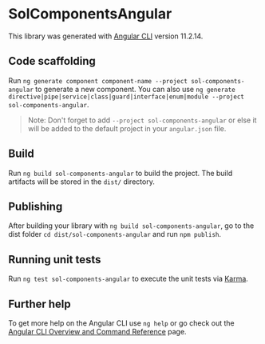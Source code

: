 # SolComponentsAngular

This library was generated with [Angular CLI](https://github.com/angular/angular-cli) version 11.2.14.

## Code scaffolding

Run `ng generate component component-name --project sol-components-angular` to generate a new component. You can also use `ng generate directive|pipe|service|class|guard|interface|enum|module --project sol-components-angular`.
> Note: Don't forget to add `--project sol-components-angular` or else it will be added to the default project in your `angular.json` file. 

## Build

Run `ng build sol-components-angular` to build the project. The build artifacts will be stored in the `dist/` directory.

## Publishing

After building your library with `ng build sol-components-angular`, go to the dist folder `cd dist/sol-components-angular` and run `npm publish`.

## Running unit tests

Run `ng test sol-components-angular` to execute the unit tests via [Karma](https://karma-runner.github.io).

## Further help

To get more help on the Angular CLI use `ng help` or go check out the [Angular CLI Overview and Command Reference](https://angular.io/cli) page.
